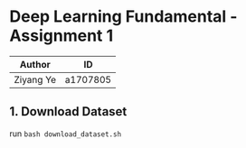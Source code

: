 # Deep Learning Fundamental - Assignment 1

| Author | ID |
|--------|-----------|
| Ziyang Ye| a1707805  |

## 1. Download Dataset

run `bash download_dataset.sh`
